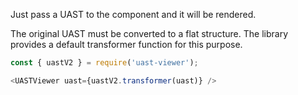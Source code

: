 Just pass a UAST to the component and it will be rendered.

The original UAST must be converted to a flat structure.
The library provides a default transformer function for this purpose.

```js
const { uastV2 } = require('uast-viewer');

<UASTViewer uast={uastV2.transformer(uast)} />
```
